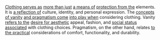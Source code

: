 

[Clothing serves as](2/1/1/1/3/.Clothing) [more than just](2/1/1/2/2/2/2/.Sexual%20Activities) [a means of](1/3/1/2/3/3/2/1/.Instrumental%20Methods) [protection from the](3/1/3/1/3/2/.Protective%20Measures) elements. It is [a reflection of](2/2/2/1/3/3/2/1/.Reflection) culture, identity, and personal expression. The [concepts of vanity](2/1/1/1/3/_Vanity-Pragmatic) [and pragmatism come](2/1/2/3/3/2/.Pragmatism) [into play when](3/1/3/2/1/.Principles%20of%20Games) considering clothing. Vanity [refers to the](1/1/3/1/1/1/1/.Singular) [desire for aesthetic](2/2/2/_Function-Form) appeal, fashion, and [social status associated](3/1/2/2/3/.Social) with clothing choices. Pragmatism, on the other hand, relates [to the practical](2/3/3/3/3/1/.Technological%20Advances) considerations of comfort, functionality, and durability.


